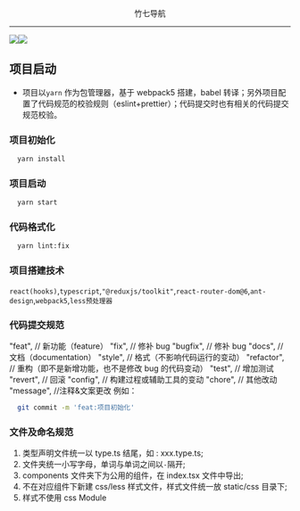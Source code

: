 
<center>竹七导航</center>

---

![](https://img.shields.io/badge/webpack-5.73.0-blue#pic_center)![](https://img.shields.io/badge/wantd-4.21.4-blue#pic_center)


## 项目启动

- 项目以`yarn` 作为包管理器，基于 webpack5 搭建，babel 转译；另外项目配置了代码规范的校验规则（eslint+prettier）；代码提交时也有相关的代码提交规范校验。

### 项目初始化

```bash
  yarn install
```

### 项目启动

```bash
  yarn start
```

### 代码格式化

```bash
  yarn lint:fix
```

### 项目搭建技术

`react(hooks)`,`typescript`,`"@reduxjs/toolkit"`,`react-router-dom@6`,`ant-design`,`webpack5`,`less预处理器`

### 代码提交规范

"feat", // 新功能（feature）
"fix", // 修补 bug
"bugfix", // 修补 bug
"docs", // 文档（documentation）
"style", // 格式（不影响代码运行的变动）
"refactor", // 重构（即不是新增功能，也不是修改 bug 的代码变动）
"test", // 增加测试
"revert", // 回滚
"config", // 构建过程或辅助工具的变动
"chore", // 其他改动
"message", //注释&文案更改
例如：

```bash
  git commit -m 'feat:项目初始化'
```

### 文件及命名规范

1. 类型声明文件统一以 type.ts 结尾，如 : xxx.type.ts;
2. 文件夹统一小写字母，单词与单词之间以`-`隔开;
3. components 文件夹下为公用的组件，在 index.tsx 文件中导出;
4. 不在对应组件下新建 css/less 样式文件，样式文件统一放 static/css 目录下;
5. 样式不使用 css Module
